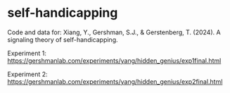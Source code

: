 # self-handicapping
Code and data for: Xiang, Y., Gershman, S.J., & Gerstenberg, T. (2024). A signaling theory of self-handicapping.

Experiment 1: https://gershmanlab.com/experiments/yang/hidden_genius/exp1final.html

Experiment 2: https://gershmanlab.com/experiments/yang/hidden_genius/exp2final.html
